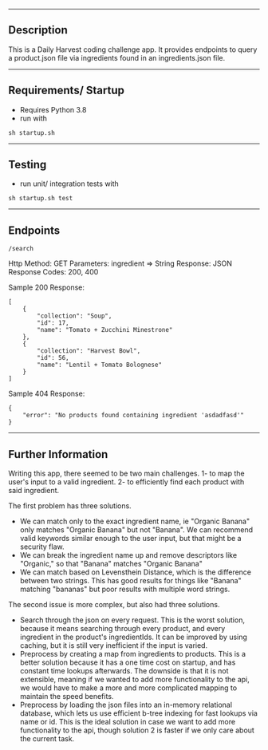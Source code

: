 --------------------
Description
--------------------

This is a Daily Harvest coding challenge app.
It provides endpoints to query a product.json file via ingredients found in an ingredients.json file.

--------------------
Requirements/ Startup
--------------------
- Requires Python 3.8
- run with
```
sh startup.sh
```

--------------------
Testing
--------------------
- run unit/ integration tests with
```
sh startup.sh test
```

--------------------
Endpoints
--------------------
```
/search
```
Http Method: GET
Parameters: ingredient => String
Response: JSON
Response Codes: 200, 400

Sample 200 Response:
```
[
    {
        "collection": "Soup",
        "id": 17,
        "name": "Tomato + Zucchini Minestrone"
    },
    {
        "collection": "Harvest Bowl",
        "id": 56,
        "name": "Lentil + Tomato Bolognese"
    }
]
```
Sample 404 Response:
```
{
    "error": "No products found containing ingredient 'asdadfasd'"
}
```

--------------------
Further Information
--------------------

Writing this app, there seemed to be two main challenges.
1- to map the user's input to a valid ingredient.
2- to efficiently find each product with said ingredient.

The first problem has three solutions.
- We can match only to the exact ingredient name, ie "Organic Banana" only matches "Organic Banana" but not "Banana". We can recommend valid keywords similar enough to the user input, but that might be a security flaw.
- We can break the ingredient name up and remove descriptors like "Organic," so that "Banana" matches "Organic Banana"
- We can match based on Levensthein Distance, which is the difference between two strings. This has good results for things like "Banana" matching "bananas" but poor results with multiple word strings.

The second issue is more complex, but also had three solutions.
- Search through the json on every request. This is the worst solution, because it means searching through every product, and every ingredient in the product's ingredientIds. It can be improved by using caching, but it is still very inefficient if the input is varied.
- Preprocess by creating a map from ingredients to products. This is a better solution because it has a one time cost on startup, and has constant time lookups afterwards. The downside is that it is not extensible, meaning if we wanted to add more functionality to the api, we would have to make a more and more complicated mapping to maintain the speed benefits.
- Preprocess by loading the json files into an in-memory relational database, which lets us use efficient b-tree indexing for fast lookups via name or id. This is the ideal solution in case we want to add more functionality to the api, though solution 2 is faster if we only care about the current task.
